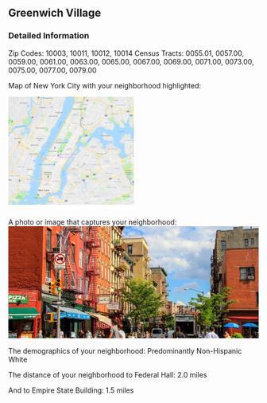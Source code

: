 ## Greenwich Village

### Detailed Information

Zip Codes: 10003, 10011, 10012, 10014
Census Tracts: 0055.01, 0057.00, 0059.00, 0061.00, 0063.00, 0065.00, 0067.00, 0069.00,
0071.00, 0073.00, 0075.00, 0077.00, 0079.00

Map of New York City with your neighborhood highlighted:

![Sorry! I'm broken](image002.png)

A photo or image that captures your neighborhood:
![Sorry! I'm broken](image003.png)

The demographics of your neighborhood: Predominantly Non-Hispanic White

The distance of your neighborhood to Federal Hall: 2.0 miles

And to Empire State Building: 1.5 miles
